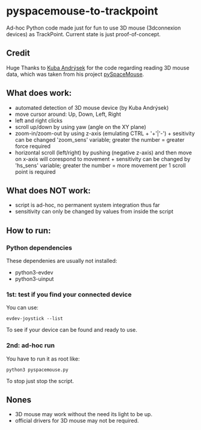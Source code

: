 # pyspacemouse-to-trackpoint

Ad-hoc Python code made just for fun to use 3D mouse (3dconnexion devices) as TrackPoint. Current state is just proof-of-concept.

## Credit

Huge Thanks to [Kuba Andrýsek](https://github.com/JakubAndrysek) for the code regarding reading 3D mouse data, which was taken from his project [pySpaceMouse](https://github.com/JakubAndrysek/pySpaceMouse).

## What does work:

* automated detection of 3D mouse device (by Kuba Andrýsek)
* move cursor around: Up, Down, Left, Right
* left and right clicks
* scroll up/down by using yaw (angle on the XY plane)
* zoom-in/zoom-out by using z-axis (emulating CTRL + '+'|'-')
        + sesitivity can be changed 'zoom\_sens' variable; greater the number = greater force required
* horizontal scroll (left/right) by pushing (negative z-axis) and then move on x-axis will corespond to movement
        + sensitivity can be changed by 'hs\_sens' variable; greater the number = more movement per 1 scroll point is required

## What does NOT work:

* script is ad-hoc, no permanent system integration thus far
* sensitivity can only be changed by values from inside the script

## How to run:

### Python dependencies

These dependenies are usually not installed:
* python3-evdev
* python3-uinput

### 1st: test if you find your connected device

You can use:

```
evdev-joystick --list
```
To see if your device can be found and ready to use.

### 2nd: ad-hoc run

You have to run it as root like:

```
python3 pyspacemouse.py
```

To stop just stop the script.

## Nones

* 3D mouse may work without the need its light to be up.
* official drivers for 3D mouse may not be required.
